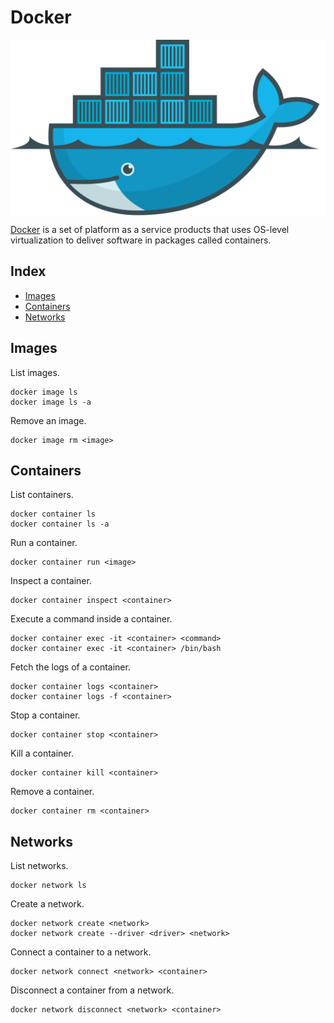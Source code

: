 # Docker

<p align="center"><img align="center" src="assets/docker.svg"></p>

[Docker](https://www.docker.com/) is a set of platform as a service products that uses OS-level virtualization to deliver software in packages called containers.

## Index

* [Images](#images)
* [Containers](#containers)
* [Networks](#networks)

## Images

List images.
```
docker image ls
docker image ls -a
```

Remove an image.
```
docker image rm <image>
```

## Containers

List containers.
```
docker container ls
docker container ls -a
```

Run a container.
```
docker container run <image>
```

Inspect a container.
```
docker container inspect <container>
```

Execute a command inside a container.
```
docker container exec -it <container> <command>
docker container exec -it <container> /bin/bash
```

Fetch the logs of a container.
```
docker container logs <container>
docker container logs -f <container>
```

Stop a container.
```
docker container stop <container>
```

Kill a container.
```
docker container kill <container>
```

Remove a container.
```
docker container rm <container>
```

## Networks

List networks.
```
docker network ls
```

Create a network.
```
docker network create <network>
docker network create --driver <driver> <network>
```

Connect a container to a network.
```
docker network connect <network> <container>
```

Disconnect a container from a network.
```
docker network disconnect <network> <container>
```
